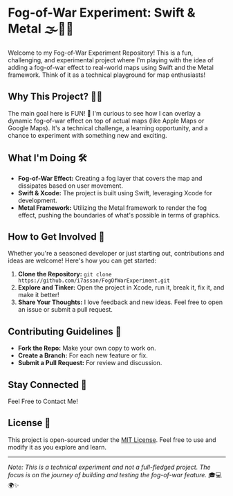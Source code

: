 # Fog-of-War Experiment: Swift & Metal 🌫️👨‍💻

Welcome to my Fog-of-War Experiment Repository! This is a fun, challenging, and experimental project where I'm playing with the idea of adding a fog-of-war effect to real-world maps using Swift and the Metal framework. Think of it as a technical playground for map enthusiasts!

## Why This Project? 🤔🚀

The main goal here is FUN! 🎉 I'm curious to see how I can overlay a dynamic fog-of-war effect on top of actual maps (like Apple Maps or Google Maps). It's a technical challenge, a learning opportunity, and a chance to experiment with something new and exciting.

## What I'm Doing 🛠️

- **Fog-of-War Effect:** Creating a fog layer that covers the map and dissipates based on user movement.
- **Swift & Xcode:** The project is built using Swift, leveraging Xcode for development.
- **Metal Framework:** Utilizing the Metal framework to render the fog effect, pushing the boundaries of what's possible in terms of graphics.

## How to Get Involved 🌟

Whether you're a seasoned developer or just starting out, contributions and ideas are welcome! Here's how you can get started:

1. **Clone the Repository:** `git clone https://github.com/i7assan/FogOfWarExperiment.git`
2. **Explore and Tinker:** Open the project in Xcode, run it, break it, fix it, and make it better!
3. **Share Your Thoughts:** I love feedback and new ideas. Feel free to open an issue or submit a pull request.

## Contributing Guidelines 🤝

- **Fork the Repo:** Make your own copy to work on.
- **Create a Branch:** For each new feature or fix.
- **Submit a Pull Request:** For review and discussion.



## Stay Connected 📢

Feel Free to Contact Me!

## License 📜

This project is open-sourced under the [MIT License](LICENSE). Feel free to use and modify it as you explore and learn.

---



*Note: This is a technical experiment and not a full-fledged project. The focus is on the journey of building and testing the fog-of-war feature.*  🎓💻🌍✨
